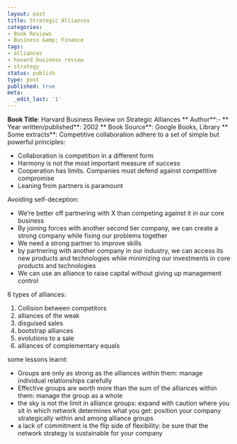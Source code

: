 ```yaml
---
layout: post
title: Strategic Alliances
categories:
- Book Reviews
- Business &amp; Finance
tags:
- alliances
- havard business review
- strategy
status: publish
type: post
published: true
meta:
  _edit_last: '1'
---
```

**Book Title**: Harvard Business Review on Strategic Alliances ** Author**:- ** Year written/published**: 2002 ** Book Source**: Google Books, Library ** Some extracts**: Competitive collaboration adhere to a set of simple but powerful principles:
- Collaboration is competition in a different form
- Harmony is not the most important measure of success
- Cooperation has limits. Companies must defend against competitive compromise
- Leaning from partners is paramount

Avoiding self-deception:
- We’re better off partnering with X than competing against it in our core business
- By joining forces with another second tier company, we can create a strong company while fixing our problems together
- We need a strong partner to improve skills
- by partnering with another company in our industry, we can access its new products and technologies while minimizing our investments in core products and technologies
- We can use an alliance to raise capital without giving up management control

6 types of alliances:
1. Collision between competitors
2. alliances of the weak
3. disguised sales
4. bootstrap alliances
5. evolutions to a sale
6. alliances of complementary equals

some lessons learnt:
- Groups are only as strong as the alliances within them: manage individual relationships carefully
- Effective groups are worth more than the sum of the alliances within them: manage the group as a whole
- the sky is not the limit in alliance groups: expand with caution where you sit in which network determines what you get: position your company strategically within and among alliance groups
- a lack of commitment is the flip side of flexibility: be sure that the network strategy is sustainable for your company
